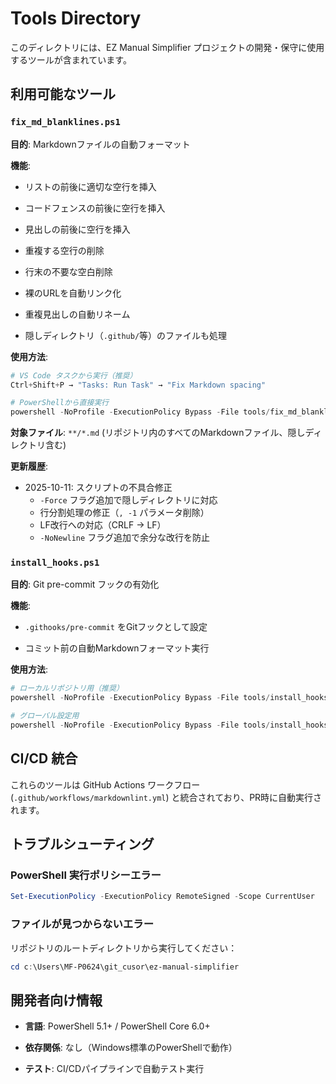 # Tools Directory

このディレクトリには、EZ Manual Simplifier プロジェクトの開発・保守に使用するツールが含まれています。

## 利用可能なツール

### `fix_md_blanklines.ps1`

**目的**: Markdownファイルの自動フォーマット

**機能**:

- リストの前後に適切な空行を挿入

- コードフェンスの前後に空行を挿入

- 見出しの前後に空行を挿入

- 重複する空行の削除

- 行末の不要な空白削除

- 裸のURLを自動リンク化

- 重複見出しの自動リネーム

- 隠しディレクトリ（`.github/`等）のファイルも処理

**使用方法**:

```powershell
# VS Code タスクから実行（推奨）
Ctrl+Shift+P → "Tasks: Run Task" → "Fix Markdown spacing"

# PowerShellから直接実行
powershell -NoProfile -ExecutionPolicy Bypass -File tools/fix_md_blanklines.ps1 -Root .
```

**対象ファイル**: `**/*.md` (リポジトリ内のすべてのMarkdownファイル、隠しディレクトリ含む)

**更新履歴**:

- 2025-10-11: スクリプトの不具合修正
  - `-Force` フラグ追加で隠しディレクトリに対応
  - 行分割処理の修正（`, -1` パラメータ削除）
  - LF改行への対応（CRLF → LF）
  - `-NoNewline` フラグ追加で余分な改行を防止

### `install_hooks.ps1`

**目的**: Git pre-commit フックの有効化

**機能**:

- `.githooks/pre-commit` をGitフックとして設定

- コミット前の自動Markdownフォーマット実行

**使用方法**:

```powershell
# ローカルリポジトリ用（推奨）
powershell -NoProfile -ExecutionPolicy Bypass -File tools/install_hooks.ps1

# グローバル設定用
powershell -NoProfile -ExecutionPolicy Bypass -File tools/install_hooks.ps1 -Global
```

## CI/CD 統合

これらのツールは GitHub Actions ワークフロー (`.github/workflows/markdownlint.yml`) と統合されており、PR時に自動実行されます。

## トラブルシューティング

### PowerShell 実行ポリシーエラー

```powershell
Set-ExecutionPolicy -ExecutionPolicy RemoteSigned -Scope CurrentUser
```

### ファイルが見つからないエラー

リポジトリのルートディレクトリから実行してください：

```powershell
cd c:\Users\MF-P0624\git_cusor\ez-manual-simplifier
```

## 開発者向け情報

- **言語**: PowerShell 5.1+ / PowerShell Core 6.0+

- **依存関係**: なし（Windows標準のPowerShellで動作）

- **テスト**: CI/CDパイプラインで自動テスト実行
